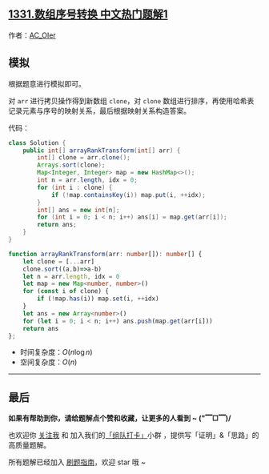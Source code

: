 ## [1331.数组序号转换 中文热门题解1](https://leetcode.cn/problems/rank-transform-of-an-array/solutions/100000/by-ac_oier-j70n)

作者：[AC_OIer](https://leetcode.cn/u/AC_OIer)
## 模拟

根据题意进行模拟即可。

对 `arr` 进行拷贝操作得到新数组 `clone`，对 `clone` 数组进行排序，再使用哈希表记录元素与序号的映射关系，最后根据映射关系构造答案。

代码：
```Java []
class Solution {
    public int[] arrayRankTransform(int[] arr) {
        int[] clone = arr.clone();
        Arrays.sort(clone);
        Map<Integer, Integer> map = new HashMap<>();
        int n = arr.length, idx = 0;
        for (int i : clone) {
            if (!map.containsKey(i)) map.put(i, ++idx);
        }
        int[] ans = new int[n];
        for (int i = 0; i < n; i++) ans[i] = map.get(arr[i]);
        return ans;
    }
}
```
```TypeScript []
function arrayRankTransform(arr: number[]): number[] {
    let clone = [...arr]
    clone.sort((a,b)=>a-b)
    let n = arr.length, idx = 0
    let map = new Map<number, number>()
    for (const i of clone) {
        if (!map.has(i)) map.set(i, ++idx)
    }
    let ans = new Array<number>()
    for (let i = 0; i < n; i++) ans.push(map.get(arr[i]))
    return ans
};
```
* 时间复杂度：$O(n\log{n})$
* 空间复杂度：$O(n)$

---

## 最后

**如果有帮助到你，请给题解点个赞和收藏，让更多的人看到 ~ ("▔□▔)/**

也欢迎你 [关注我](https://oscimg.oschina.net/oscnet/up-19688dc1af05cf8bdea43b2a863038ab9e5.png) 和 加入我们的[「组队打卡」](https://leetcode-cn.com/u/ac_oier/)小群 ，提供写「证明」&「思路」的高质量题解。

所有题解已经加入 [刷题指南](https://github.com/SharingSource/LogicStack-LeetCode/wiki)，欢迎 star 哦 ~